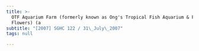 ```yaml
---
title: >-
  OTF Aquarium Farm (formerly known as Ong's Tropical Fish Aquarium & Fresh
  Flowers) (a
subtitle: "[2007] SGHC 122 / 31\_July\_2007"
tags: null

---
```


